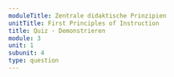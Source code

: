 ```yaml
---
moduleTitle: Zentrale didaktische Prinzipien
unitTitle: First Principles of Instruction
title: Quiz - Demonstrieren
module: 3
unit: 1
subunit: 4
type: question
---
```


<multiplechoice questionid="1"></multiplechoice>

